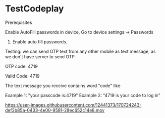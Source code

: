 # TestCodeplay

Prerequisites

Enable AutoFill passwords in device, 
Go to device settings -> Passwords
1) Enable auto fill passwords.

Testing:
we can send OTP text from any other mobile as text message, as we don't have server to send OTP.

OTP code: 4719 

Valid Code: 4719

The text message  you receive contains word  "code" like 

Example 1: "your passcode is:4719"
Example 2: "4719 is your code to log in"


 




https://user-images.githubusercontent.com/12441373/170724243-def2b85a-0433-4e00-9581-28ec652c14e8.mov

